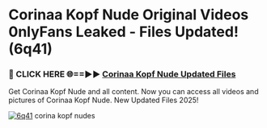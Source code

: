 # Corinaa Kopf Nude Original Videos 0nlyFans Leaked - Files Updated! (6q41)

<h3>🔴 CLICK HERE 🌐==►► <a href="https://tinyurl.com/ms9xzufz" rel="nofollow">Corinaa Kopf Nude Updated Files</a></h3>

Get Corinaa Kopf Nude and all content. Now you can access all videos and pictures of Corinaa Kopf Nude. New Updated Files 2025!

[![6q41](https://i.imgur.com/ppqm5kG.gif)](https://tinyurl.com/ms9xzufz)
corina kopf nudes